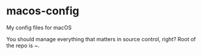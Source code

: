 # macos-config
My config files for macOS

You should manage everything that matters in source control, right? Root of the repo is ~.

